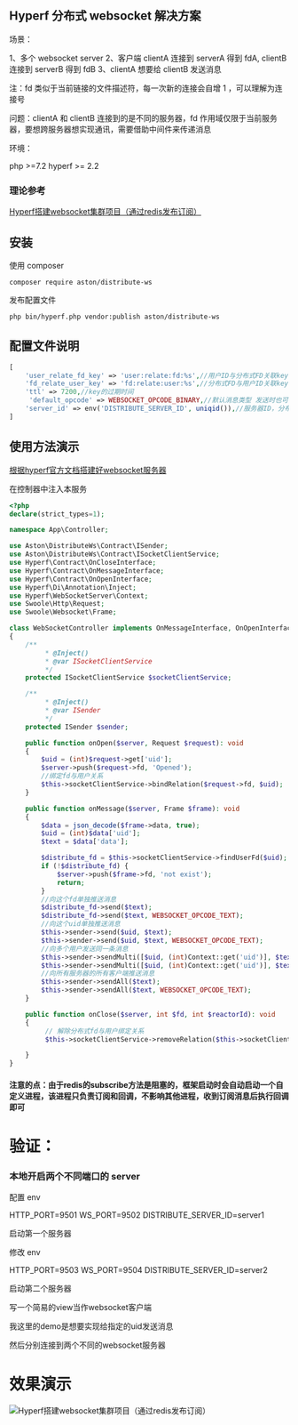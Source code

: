 ## Hyperf 分布式 websocket 解决方案

场景：

1、多个 websocket server
2、客户端 clientA 连接到 serverA 得到 fdA, clientB 连接到 serverB 得到 fdB
3、clientA 想要给 clientB 发送消息

注：fd 类似于当前链接的文件描述符，每一次新的连接会自增 1 ，可以理解为连接号

问题：clientA 和 clientB 连接到的是不同的服务器，fd 作用域仅限于当前服务器，要想跨服务器想实现通讯，需要借助中间件来传递消息

环境：

php >=7.2
hyperf >= 2.2

### 理论参考

[Hyperf搭建websocket集群项目（通过redis发布订阅）](https://learnku.com/articles/69165)

## 安装

使用 composer

```
composer require aston/distribute-ws
```

发布配置文件

```
php bin/hyperf.php vendor:publish aston/distribute-ws
```

## 配置文件说明

```php
[
    'user_relate_fd_key' => 'user:relate:fd:%s',//用户ID与分布式FD关联key
    'fd_relate_user_key' => 'fd:relate:user:%s',//分布式FD与用户ID关联key
    'ttl' => 7200,//key的过期时间
     'default_opcode' => WEBSOCKET_OPCODE_BINARY,//默认消息类型 发送时也可传参指定
    'server_id' => env('DISTRIBUTE_SERVER_ID', uniqid()),//服务器ID，分布式部署时保证每台服务器的SERVER_ID不同即可
]
```

## 使用方法演示

[根据hyperf官方文档搭建好websocket服务器](https://hyperf.wiki/2.2/#/zh-cn/websocket-server)

在控制器中注入本服务

```php
<?php
declare(strict_types=1);

namespace App\Controller;

use Aston\DistributeWs\Contract\ISender;
use Aston\DistributeWs\Contract\ISocketClientService;
use Hyperf\Contract\OnCloseInterface;
use Hyperf\Contract\OnMessageInterface;
use Hyperf\Contract\OnOpenInterface;
use Hyperf\Di\Annotation\Inject;
use Hyperf\WebSocketServer\Context;
use Swoole\Http\Request;
use Swoole\Websocket\Frame;

class WebSocketController implements OnMessageInterface, OnOpenInterface, OnCloseInterface
{
    /**
         * @Inject()
         * @var ISocketClientService
         */
    protected ISocketClientService $socketClientService;

    /**
         * @Inject()
         * @var ISender
         */
    protected ISender $sender;

    public function onOpen($server, Request $request): void
    {
        $uid = (int)$request->get['uid'];
        $server->push($request->fd, 'Opened');
        //绑定fd与用户关系
        $this->socketClientService->bindRelation($request->fd, $uid);
    }

    public function onMessage($server, Frame $frame): void
    {
        $data = json_decode($frame->data, true);
        $uid = (int)$data['uid'];
        $text = $data['data'];

        $distribute_fd = $this->socketClientService->findUserFd($uid);
        if (!$distribute_fd) {
            $server->push($frame->fd, 'not exist');
            return;
        }
        //向这个fd单独推送消息
        $distribute_fd->send($text);
        $distribute_fd->send($text, WEBSOCKET_OPCODE_TEXT);
        //向这个uid单独推送消息
        $this->sender->send($uid, $text);
        $this->sender->send($uid, $text, WEBSOCKET_OPCODE_TEXT);
        //向多个用户发送同一条消息
        $this->sender->sendMulti([$uid, (int)Context::get('uid')], $text);
        $this->sender->sendMulti([$uid, (int)Context::get('uid')], $text, WEBSOCKET_OPCODE_TEXT);
        //向所有服务器的所有客户端推送消息
        $this->sender->sendAll($text);
        $this->sender->sendAll($text, WEBSOCKET_OPCODE_TEXT);
    }

    public function onClose($server, int $fd, int $reactorId): void
    {
         // 解除分布式fd与用户绑定关系
         $this->socketClientService->removeRelation($this->socketClientService->genDistributeFd($fd)->toString());

    }
}


```

#### 注意的点：由于redis的subscribe方法是阻塞的，框架启动时会自动启动一个自定义进程，该进程只负责订阅和回调，不影响其他进程，收到订阅消息后执行回调即可

# 验证：

### 本地开启两个不同端口的 server

配置 env

HTTP_PORT=9501
WS_PORT=9502
DISTRIBUTE_SERVER_ID=server1

启动第一个服务器

修改 env

HTTP_PORT=9503
WS_PORT=9504
DISTRIBUTE_SERVER_ID=server2

启动第二个服务器

写一个简易的view当作websocket客户端

我这里的demo是想要实现给指定的uid发送消息

然后分别连接到两个不同的websocket服务器

# 效果演示

![Hyperf搭建websocket集群项目（通过redis发布订阅）](https://cdn.learnku.com/uploads/images/202206/29/100058/FxmhpgPEcv.gif!large)